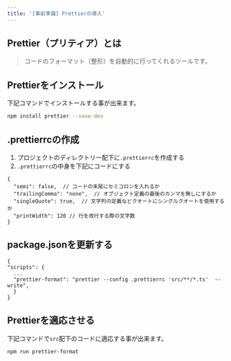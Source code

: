 ```yaml
---
title: '[事前準備] Prettierの導入'
---
```


## Prettier（プリティア）とは
> コードのフォーマット（整形）を自動的に行ってくれるツールです。

## Prettierをインストール
下記コマンドでインストールする事が出来ます。
````bash
npm install prettier --save-dev
````

## .prettierrcの作成
1. プロジェクトのディレクトリー配下に`.prettierrc`を作成する
2. `.prettierrc`の中身を下記にコードにする
````json: .prettierrc
{
  "semi": false,  // コードの末尾にセミコロンを入れるか
  "trailingComma": "none",  // オブジェクト定義の最後のカンマを無しにするか
  "singleQuote": true,  // 文字列の定義などクオートにシングルクオートを使用するか
  "printWidth": 120 // 行を改行する際の文字数
}
````
## package.jsonを更新する
````json: .prettierrc
{
"scripts": {
  ...
  "prettier-format": "prettier --config .prettierrc 'src/**/*.ts'  --write",
  }
}
````

## Prettierを適応させる
下記コマンドで`src`配下のコードに適応する事が出来ます。
````bash
npm run prettier-format
````